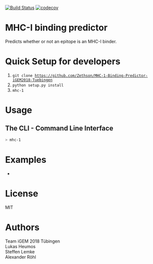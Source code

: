 [![Build Status](https://travis-ci.org/Zethson/MHC-1-Binding-Predictor-iGEM2018-Tuebingen.svg?branch=master)](https://travis-ci.org/Zethson/MHC-1-Binding-Predictor-iGEM2018-Tuebingen)
[![codecov](https://codecov.io/gh/Zethson/MHC-1-Binding-Predictor-iGEM2018-Tuebingen/branch/master/graph/badge.svg)](https://codecov.io/gh/Zethson/MHC-1-Binding-Predictor-iGEM2018-Tuebingen)

# MHC-I binding predictor
Predicts whether or not an epitope is an MHC-I binder.

Quick Setup for developers
=====
1. <code>git clone https://github.com/Zethson/MHC-1-Binding-Predictor-iGEM2018-Tuebingen</code>
2. <code>python setup.py install</code>
3. <code>mhc-1</code>

Usage
=====
## The CLI - Command Line Interface
```bash
> mhc-1
```

Examples
=====
-

License
=====
MIT

Authors
=====
Team iGEM 2018 Tübingen    
Lukas Heumos    
Steffen Lemke    
Alexander Röhl

